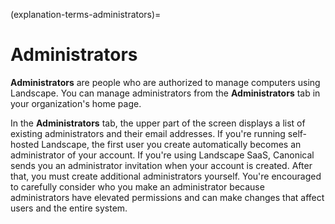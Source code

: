 (explanation-terms-administrators)=
# Administrators

**Administrators** are people who are authorized to manage computers using Landscape. You can manage administrators from the **Administrators** tab in your organization's home page.

In the **Administrators** tab, the upper part of the screen displays a list of existing administrators and their email addresses. If you're running self-hosted Landscape, the first user you create automatically becomes an administrator of your account. If you're using Landscape SaaS, Canonical sends you an administrator invitation when your account is created. After that, you must create additional administrators yourself. You're encouraged to carefully consider who you make an administrator because administrators have elevated permissions and can make changes that affect users and the entire system.

